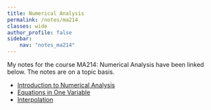 ```yaml
---
title: Numerical Analysis
permalink: /notes/ma214
classes: wide
author_profile: false
sidebar:
    nav: "notes_ma214"
---
```

<script type="text/javascript" src="https://code.jquery.com/jquery-1.7.1.min.js"></script>

<script type="text/x-mathjax-config">
  MathJax.Hub.Config({
    tex2jax: {
      inlineMath: [ ['$','$'], ["\\(","\\)"] ],
      processEscapes: true
    }
  });
</script>
<script type="text/javascript" async src="https://cdnjs.cloudflare.com/ajax/libs/mathjax/2.7.5/latest.js?config=TeX-MML-AM_CHTML" async></script>

<!-- Notes Begin from here -->
My notes for the course MA214: Numerical Analysis have been linked below. The notes are on a topic basis.

- [Introduction to Numerical Analysis](/notes/ma214/intro_to_num)
- [Equations in One Variable](/notes/ma214/eq_in_one_var)
- [Interpolation](/notes/ma214/interp)
